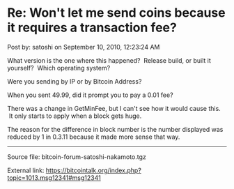 # Re: Won't let me send coins because it requires a transaction fee?

Post by: satoshi on September 10, 2010, 12:23:24 AM

What version is the one where this happened? &nbsp;Release build, or built it yourself? &nbsp;Which operating system?

Were you sending by IP or by Bitcoin Address?

When you sent 49.99, did it prompt you to pay a 0.01 fee?

There was a change in GetMinFee, but I can't see how it would cause this. &nbsp;It only starts to apply when a block gets huge.

The reason for the difference in block number is the number displayed was reduced by 1 in 0.3.11 because it made more sense that way.

---

Source file: bitcoin-forum-satoshi-nakamoto.tgz

External link: https://bitcointalk.org/index.php?topic=1013.msg12341#msg12341

